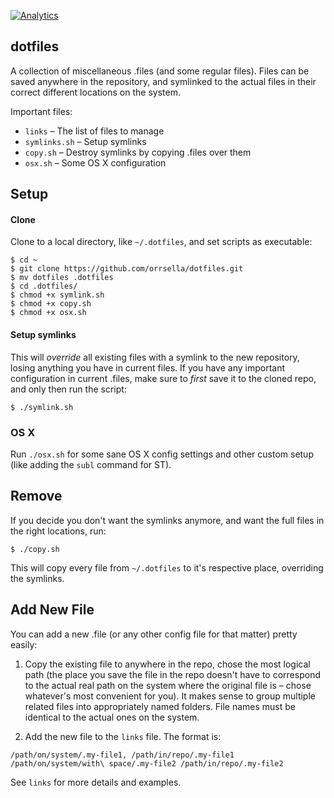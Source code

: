 [![Analytics](https://ga-beacon.appspot.com/UA-29484955-3/dotfiles/readme?pixel)](https://github.com/igrigorik/ga-beacon)

## dotfiles

A collection of miscellaneous .files (and some regular files). Files can be saved anywhere in the repository, and symlinked to the actual files in their correct different locations on the system.

Important files:

* `links` – The list of files to manage
* `symlinks.sh` – Setup symlinks
* `copy.sh` – Destroy symlinks by copying .files over them
* `osx.sh` – Some OS X configuration

## Setup

#### Clone

Clone to a local directory, like `~/.dotfiles`, and set scripts as executable:

```
$ cd ~
$ git clone https://github.com/orrsella/dotfiles.git
$ mv dotfiles .dotfiles
$ cd .dotfiles/
$ chmod +x symlink.sh
$ chmod +x copy.sh
$ chmod +x osx.sh
```

#### Setup symlinks

This will *override* all existing files with a symlink to the new repository, losing anything you have in current files. If you have any important configuration in current .files, make sure to *first* save it to the cloned repo, and only then run the script:

```
$ ./symlink.sh
```

### OS X

Run `./osx.sh` for some sane OS X config settings and other custom setup (like adding the `subl` command for ST).

## Remove

If you decide you don't want the symlinks anymore, and want the full files in the right locations, run:

```
$ ./copy.sh
```

This will copy every file from `~/.dotfiles` to it's respective place, overriding the symlinks.

## Add New File

You can add a new .file (or any other config file for that matter) pretty easily:

1. Copy the existing file to anywhere in the repo, chose the most logical path (the place you save the file in the repo doesn't have to correspond to the actual real path on the system where the original file is – chose whatever's most convenient for you). It makes sense to group multiple related files into appropriately named folders. File names must be identical to the actual ones on the system.

2. Add the new file to the `links` file. The format is:

```
/path/on/system/.my-file1, /path/in/repo/.my-file1
/path/on/system/with\ space/.my-file2 /path/in/repo/.my-file2
```

See `links` for more details and examples.
